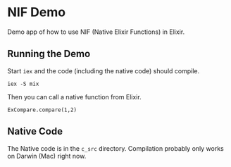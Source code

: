 # NIF Demo

Demo app of how to use NIF (Native Elixir Functions) in Elixir.

## Running the Demo

Start `iex` and the code (including the native code) should compile.

`iex -S mix`

Then you can call a native function from Elixir.

`ExCompare.compare(1,2)`

## Native Code

The Native code is in the `c_src` directory.
Compilation probably only works on Darwin (Mac) right now.

